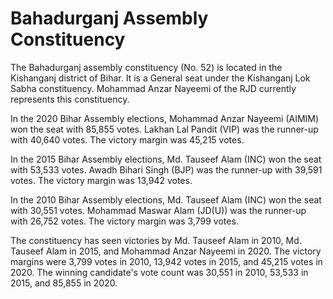 # Bahadurganj Assembly Constituency

The Bahadurganj assembly constituency (No. 52) is located in the Kishanganj district of Bihar. It is a General seat under the Kishanganj Lok Sabha constituency. Mohammad Anzar Nayeemi of the RJD currently represents this constituency.

In the 2020 Bihar Assembly elections, Mohammad Anzar Nayeemi (AIMIM) won the seat with 85,855 votes. Lakhan Lal Pandit (VIP) was the runner-up with 40,640 votes. The victory margin was 45,215 votes.

In the 2015 Bihar Assembly elections, Md. Tauseef Alam (INC) won the seat with 53,533 votes. Awadh Bihari Singh (BJP) was the runner-up with 39,591 votes. The victory margin was 13,942 votes.

In the 2010 Bihar Assembly elections, Md. Tauseef Alam (INC) won the seat with 30,551 votes. Mohammad Maswar Alam (JD(U)) was the runner-up with 26,752 votes. The victory margin was 3,799 votes.

The constituency has seen victories by Md. Tauseef Alam in 2010, Md. Tauseef Alam in 2015, and Mohammad Anzar Nayeemi in 2020. The victory margins were 3,799 votes in 2010, 13,942 votes in 2015, and 45,215 votes in 2020. The winning candidate's vote count was 30,551 in 2010, 53,533 in 2015, and 85,855 in 2020.

